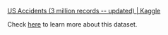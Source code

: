 [US Accidents (3 million records -- updated) | Kaggle](https://www.kaggle.com/sobhanmoosavi/us-accidents) 

Check [here](https://smoosavi.org/datasets/us_accidents) to learn more about this dataset.